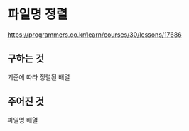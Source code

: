 # 파일명 정렬
https://programmers.co.kr/learn/courses/30/lessons/17686
## 구하는 것
기준에 따라 정렬된 배열
## 주어진 것
파일명 배열